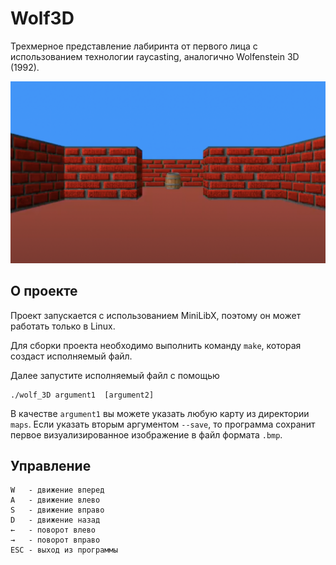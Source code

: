 # Wolf3D

Трехмерное представление лабиринта от первого лица с использованием технологии raycasting, аналогично Wolfenstein 3D (1992).

![](Screen.png)

## О проекте

Проект запускается с использованием MiniLibX, поэтому он может работать только в Linux.

Для сборки проекта необходимо выполнить команду ``make``, которая создаст исполняемый файл.

Далее запустите исполняемый файл с помощью
```
./wolf_3D argument1  [argument2]
```
В качестве ``argument1`` вы можете указать любую карту из директории ``maps``.
Если указать вторым аргументом ``--save``, то программа сохранит первое визуализированное изображение в файл формата ``.bmp``.

## Управление

```
W	- движение вперед
A	- движение влево
S	- движение вправо
D	- движение назад
←	- поворот влево
→	- поворот вправо
ESC	- выход из программы
```
